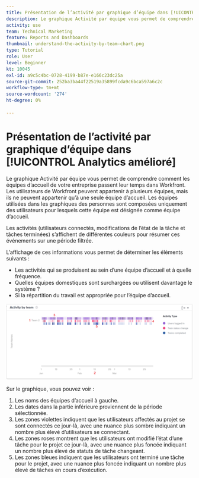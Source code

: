 ```yaml
---
title: Présentation de l’activité par graphique d’équipe dans [!UICONTROL Analytics amélioré]
description: Le graphique Activité par équipe vous permet de comprendre comment les équipes d’accueil de votre entreprise passent leur temps dans Workfront.
activity: use
team: Technical Marketing
feature: Reports and Dashboards
thumbnail: understand-the-activity-by-team-chart.png
type: Tutorial
role: User
level: Beginner
kt: 10045
exl-id: a9c5c4bc-0728-4199-b87e-e166c23dc25a
source-git-commit: 252ba3ba44f22519a35899fcda9c6bca597a6c2c
workflow-type: tm+mt
source-wordcount: '274'
ht-degree: 0%

---
```


# Présentation de l’activité par graphique d’équipe dans [!UICONTROL Analytics amélioré]

Le graphique Activité par équipe vous permet de comprendre comment les équipes d’accueil de votre entreprise passent leur temps dans Workfront. Les utilisateurs de Workfront peuvent appartenir à plusieurs équipes, mais ils ne peuvent appartenir qu’à une seule équipe d’accueil. Les équipes utilisées dans les graphiques des personnes sont composées uniquement des utilisateurs pour lesquels cette équipe est désignée comme équipe d’accueil.

Les activités (utilisateurs connectés, modifications de l’état de la tâche et tâches terminées) s’affichent de différentes couleurs pour résumer ces événements sur une période filtrée.

L’affichage de ces informations vous permet de déterminer les éléments suivants :

* Les activités qui se produisent au sein d’une équipe d’accueil et à quelle fréquence.
* Quelles équipes domestiques sont surchargées ou utilisent davantage le système ?
* Si la répartition du travail est appropriée pour l’équipe d’accueil.

![Une image montrant un graphique d’activité par équipe avec des chiffres sur les zones décrites dans les puces ci-dessous](assets/section-3-1.png)

Sur le graphique, vous pouvez voir :

1. Les noms des équipes d’accueil à gauche.
1. Les dates dans la partie inférieure proviennent de la période sélectionnée.
1. Les zones violettes indiquent que les utilisateurs affectés au projet se sont connectés ce jour-là, avec une nuance plus sombre indiquant un nombre plus élevé d’utilisateurs se connectant.
1. Les zones roses montrent que les utilisateurs ont modifié l’état d’une tâche pour le projet ce jour-là, avec une nuance plus foncée indiquant un nombre plus élevé de statuts de tâche changeant.
1. Les zones bleues indiquent que les utilisateurs ont terminé une tâche pour le projet, avec une nuance plus foncée indiquant un nombre plus élevé de tâches en cours d’exécution.
